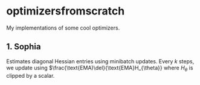 # optimizersfromscratch

My implementations of some cool optimizers. 

## 1. Sophia
Estimates diagonal Hessian entries using minibatch updates. Every $k$ steps, we update using $\frac{\text{EMA)\del}{\text{EMA}H_{\theta}} where $H_{\theta}$ is clipped by a scalar.
